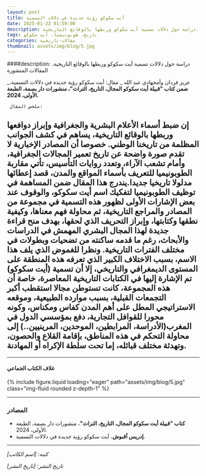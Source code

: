 ```yaml
---
layout: post
title: أيت سكوكو رؤية جديدة في دلالات التسمية
date: 2025-01-22 01:59:00
description: دراسة حول دلالات تسمية أيت سكوكو وربطها بالوقائع التاريخية.
tags: تاريخ، طوبونيميا، أيت سكوكو
categories: مقالات-تاريخية
thumbnail: assets/img/blog/5.jpg
---
```


####description: دراسة حول دلالات تسمية أيت سكوكو وربطها بالوقائع التاريخية.
 المقالات المنشورة

_عزيز فردان وأمجهادي عبد الله _ مقال: أيت سكوكو رؤية جديدة في دلالات التسمية، **ضمن كتاب "قبيلة أيت سكوكو المجال، التاريخ، التراث"، منشورات دار بصمة، الطبعة الأولى، 2024.**

     ملخص المقال:

إن ضبط أسماء الأعلام البشرية والجغرافية وإبراز دوافعها وربطها بالوقائع التاريخية، يساهم في كشف الجوانب المظلمة من تاريخنا الوطني. خصوصا أن المصادر الإخبارية لا تقدم صورة واضحة عن تاريخ تعمير المجالات الجغرافية، وأمام تشعب الآراء، وتعدد روايات التأسيس، تأتي مقاربة الطوبونيميا للتعريف بأسماء المواقع والمدن، قصد إعطائها مدلولا تاريخيا جديدا.يندرج هذا المقال ضمن المساهمة في توظيف الطوبونيميا لتفكيك اسم أيت سكوكو، والوقوف عند بعض الإشارات الأولى لظهور هذه التسمية في مجموعة من المصادر والمراجع التاريخية، ثم محاولة فهم معناها، وكيفية نطقها وكتابتها، وإبراز التحريف الذي لحقها، بهدف منح قراءة جديدة لهذا المجال البشري المهمش في الدراسات والأبحاث، رغم ما قدمه ساكنته من تضحيات وبطولات في مختلف الفترات التاريخية. ونظرا للغموض الذي يلف هذا الاسم، بسبب الاختلاف الكبير الذي تعرفه هذه المنطقة على المستوى الديمغرافي والتاريخي، إلا أن تسمية (أيت سكوكو) تم الإشارة إليها في الكتابات التاريخية المعاصرة، خاصة أن هذه المجموعة، كانت تستوطن مجالا استقطب أكبر التجمعات القبلية، بسبب موارده الطبيعية، وموقعه الاستراتيجي المطل على أهم المدن كفاس ومكناس، وكونه محورا للقوافل التجارية، دفع بمؤسسي الدول في المغرب(الأدراسة، المرابطين، الموحدين، المرينيين..) إلى محاولة التحكم في هذه المناطق، بإقامة القلاع والحصون، وتهدئة مختلف قبائله، إما تحت سلطة الإكراه أو المهادنة.
---



---

#### غلاف الكتاب الجماعي

{% include figure.liquid loading="eager" path="assets/img/blog/5.jpg" class="img-fluid rounded z-depth-1" %}

---

### المصادر

- **كتاب "قبيلة أيت سكوكو المجال، التاريخ، التراث"**، منشورات دار بصمة، الطبعة الأولى، 2024.
- **إدريس أقبوش**، أيت سكوكو رؤية جديدة في دلالات التسمية.

---

_كتبه: [اسم الكاتب]_

_تاريخ النشر: [تاريخ النشر]_
